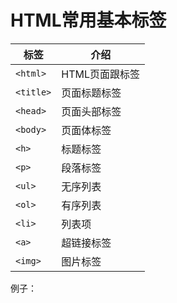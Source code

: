 # HTML常用基本标签

| 标签 | 介绍|
| -- | -- |
| ```<html>``` | HTML页面跟标签 |
|```<title>```|页面标题标签|
|```<head>```|页面头部标签|
|```<body>```|页面体标签|
|```<h>```|标题标签|
|```<p>```|段落标签|
|```<ul>```|无序列表|
|```<ol>```|有序列表|
|```<li>```|列表项|
|```<a>```|超链接标签|
|```<img>```|图片标签|

例子：

```

```
